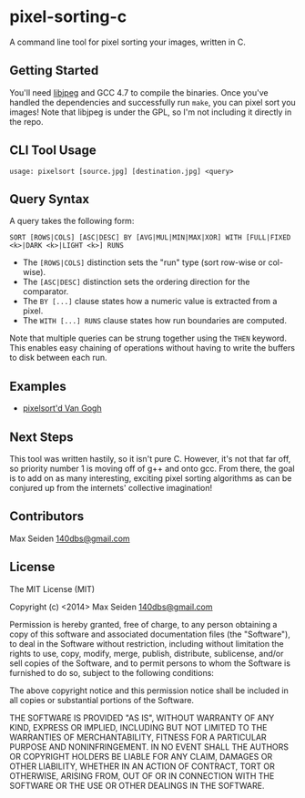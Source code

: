 # pixel-sorting-c

A command line tool for pixel sorting your images, written in C.

## Getting Started
You'll need [libjpeg](http://libjpeg.sourceforge.net/) and GCC 4.7 to compile
the binaries. Once you've handled the dependencies and successfully run `make`,
you can pixel sort you images! Note that libjpeg is under the GPL, so I'm not
including it directly in the repo. 


## CLI Tool Usage
``usage: pixelsort [source.jpg] [destination.jpg] <query>``

## Query Syntax
A query takes the following form:

```SORT [ROWS|COLS] [ASC|DESC] BY [AVG|MUL|MIN|MAX|XOR] WITH [FULL|FIXED <k>|DARK <k>|LIGHT <k>] RUNS```

+ The `[ROWS|COLS]` distinction sets the "run" type (sort row-wise or col-wise).
+ The `[ASC|DESC]` distinction sets the ordering direction for the comparator.
+ The `BY [...]` clause states how a numeric value is extracted from a pixel.
+ The `WITH [...] RUNS` clause states how run boundaries are computed.

Note that multiple queries can be strung together using the `THEN` keyword. This enables easy chaining of operations without having to write the buffers to disk between each run.

## Examples
+ [pixelsort'd Van Gogh](http://imgur.com/a/kmtxm)

## Next Steps
This tool was written hastily, so it isn't pure C. However, it's not that far off, so priority number 1 is moving off of g++ and onto gcc. From there, the goal is to add on as many interesting, exciting pixel sorting algorithms as can be conjured up from the internets' collective imagination!

## Contributors
Max Seiden <140dbs@gmail.com>

## License
The MIT License (MIT)

Copyright (c) <2014> Max Seiden <140dbs@gmail.com>

Permission is hereby granted, free of charge, to any person obtaining a copy
of this software and associated documentation files (the "Software"), to deal
in the Software without restriction, including without limitation the rights
to use, copy, modify, merge, publish, distribute, sublicense, and/or sell
copies of the Software, and to permit persons to whom the Software is
furnished to do so, subject to the following conditions:

The above copyright notice and this permission notice shall be included in
all copies or substantial portions of the Software.

THE SOFTWARE IS PROVIDED "AS IS", WITHOUT WARRANTY OF ANY KIND, EXPRESS OR
IMPLIED, INCLUDING BUT NOT LIMITED TO THE WARRANTIES OF MERCHANTABILITY,
FITNESS FOR A PARTICULAR PURPOSE AND NONINFRINGEMENT. IN NO EVENT SHALL THE
AUTHORS OR COPYRIGHT HOLDERS BE LIABLE FOR ANY CLAIM, DAMAGES OR OTHER
LIABILITY, WHETHER IN AN ACTION OF CONTRACT, TORT OR OTHERWISE, ARISING FROM,
OUT OF OR IN CONNECTION WITH THE SOFTWARE OR THE USE OR OTHER DEALINGS IN
THE SOFTWARE.
